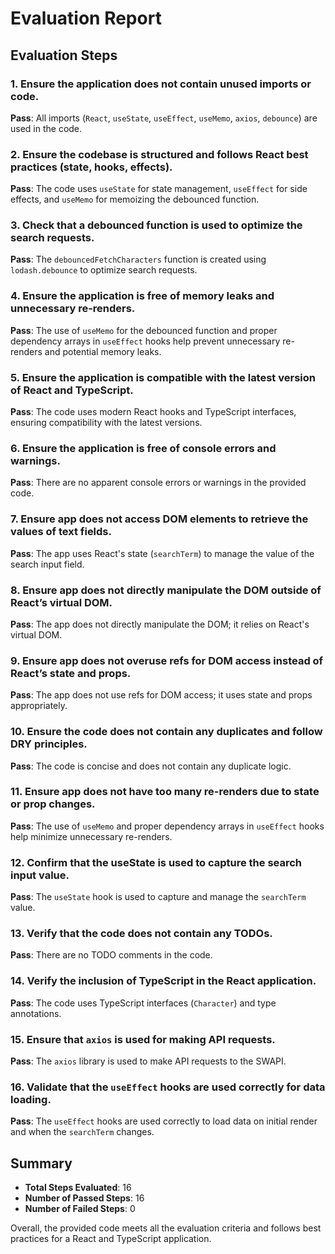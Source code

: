 # Evaluation Report

## Evaluation Steps

### 1. Ensure the application does not contain unused imports or code.
**Pass**: All imports (`React`, `useState`, `useEffect`, `useMemo`, `axios`, `debounce`) are used in the code.

### 2. Ensure the codebase is structured and follows React best practices (state, hooks, effects).
**Pass**: The code uses `useState` for state management, `useEffect` for side effects, and `useMemo` for memoizing the debounced function.

### 3. Check that a debounced function is used to optimize the search requests.
**Pass**: The `debouncedFetchCharacters` function is created using `lodash.debounce` to optimize search requests.

### 4. Ensure the application is free of memory leaks and unnecessary re-renders.
**Pass**: The use of `useMemo` for the debounced function and proper dependency arrays in `useEffect` hooks help prevent unnecessary re-renders and potential memory leaks.

### 5. Ensure the application is compatible with the latest version of React and TypeScript.
**Pass**: The code uses modern React hooks and TypeScript interfaces, ensuring compatibility with the latest versions.

### 6. Ensure the application is free of console errors and warnings.
**Pass**: There are no apparent console errors or warnings in the provided code.

### 7. Ensure app does not access DOM elements to retrieve the values of text fields.
**Pass**: The app uses React's state (`searchTerm`) to manage the value of the search input field.

### 8. Ensure app does not directly manipulate the DOM outside of React’s virtual DOM.
**Pass**: The app does not directly manipulate the DOM; it relies on React's virtual DOM.

### 9. Ensure app does not overuse refs for DOM access instead of React’s state and props.
**Pass**: The app does not use refs for DOM access; it uses state and props appropriately.

### 10. Ensure the code does not contain any duplicates and follow DRY principles.
**Pass**: The code is concise and does not contain any duplicate logic.

### 11. Ensure app does not have too many re-renders due to state or prop changes.
**Pass**: The use of `useMemo` and proper dependency arrays in `useEffect` hooks help minimize unnecessary re-renders.

### 12. Confirm that the useState is used to capture the search input value.
**Pass**: The `useState` hook is used to capture and manage the `searchTerm` value.

### 13. Verify that the code does not contain any TODOs.
**Pass**: There are no TODO comments in the code.

### 14. Verify the inclusion of TypeScript in the React application.
**Pass**: The code uses TypeScript interfaces (`Character`) and type annotations.

### 15. Ensure that `axios` is used for making API requests.
**Pass**: The `axios` library is used to make API requests to the SWAPI.

### 16. Validate that the `useEffect` hooks are used correctly for data loading.
**Pass**: The `useEffect` hooks are used correctly to load data on initial render and when the `searchTerm` changes.

## Summary

- **Total Steps Evaluated**: 16
- **Number of Passed Steps**: 16
- **Number of Failed Steps**: 0

Overall, the provided code meets all the evaluation criteria and follows best practices for a React and TypeScript application.